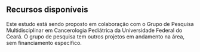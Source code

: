 ## Recursos disponíveis

Este estudo está sendo proposto em colaboração com o Grupo de Pesquisa Multidisciplinar em Cancerologia Pediátrica da Universidade Federal do Ceará. O grupo de pesquisa tem outros projetos em andamento na área,
sem financiamento específico.

